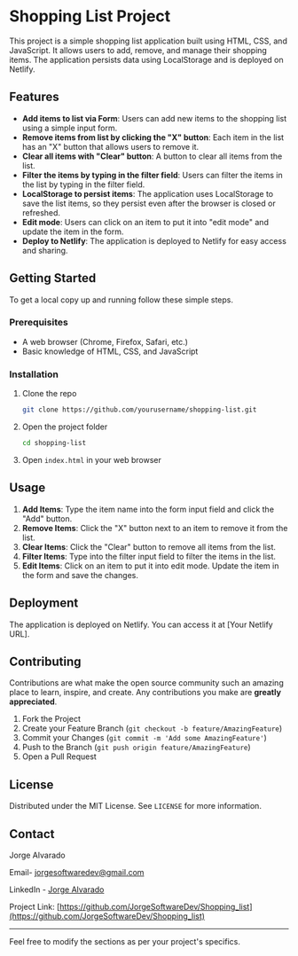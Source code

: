 # Shopping List Project

This project is a simple shopping list application built using HTML, CSS, and JavaScript. It allows users to add, remove, and manage their shopping items. The application persists data using LocalStorage and is deployed on Netlify.

## Features

- **Add items to list via Form**: Users can add new items to the shopping list using a simple input form.
- **Remove items from list by clicking the "X" button**: Each item in the list has an "X" button that allows users to remove it.
- **Clear all items with "Clear" button**: A button to clear all items from the list.
- **Filter the items by typing in the filter field**: Users can filter the items in the list by typing in the filter field.
- **LocalStorage to persist items**: The application uses LocalStorage to save the list items, so they persist even after the browser is closed or refreshed.
- **Edit mode**: Users can click on an item to put it into "edit mode" and update the item in the form.
- **Deploy to Netlify**: The application is deployed to Netlify for easy access and sharing.

## Getting Started

To get a local copy up and running follow these simple steps.

### Prerequisites

- A web browser (Chrome, Firefox, Safari, etc.)
- Basic knowledge of HTML, CSS, and JavaScript

### Installation

1. Clone the repo

   ```sh
   git clone https://github.com/yourusername/shopping-list.git
   ```

2. Open the project folder

   ```sh
   cd shopping-list
   ```

3. Open `index.html` in your web browser

## Usage

1. **Add Items**: Type the item name into the form input field and click the "Add" button.
2. **Remove Items**: Click the "X" button next to an item to remove it from the list.
3. **Clear Items**: Click the "Clear" button to remove all items from the list.
4. **Filter Items**: Type into the filter input field to filter the items in the list.
5. **Edit Items**: Click on an item to put it into edit mode. Update the item in the form and save the changes.

## Deployment

The application is deployed on Netlify. You can access it at [Your Netlify URL].

## Contributing

Contributions are what make the open source community such an amazing place to learn, inspire, and create. Any contributions you make are **greatly appreciated**.

1. Fork the Project
2. Create your Feature Branch (`git checkout -b feature/AmazingFeature`)
3. Commit your Changes (`git commit -m 'Add some AmazingFeature'`)
4. Push to the Branch (`git push origin feature/AmazingFeature`)
5. Open a Pull Request

## License

Distributed under the MIT License. See `LICENSE` for more information.

## Contact

Jorge Alvarado

Email- [jorgesoftwaredev@gmail.com](mailto:jorgesoftwaredev@gmail.com)

LinkedIn - [Jorge Alvarado](https://www.linkedin.com/in/jorgesoftwardev/)

Project Link: [https://github.com/JorgeSoftwareDev/Shopping_list](https://github.com/JorgeSoftwareDev/Shopping_list)

---

Feel free to modify the sections as per your project's specifics.
